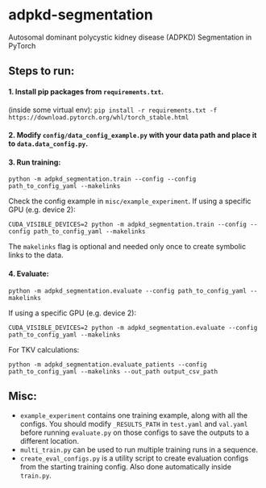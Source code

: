 # adpkd-segmentation
Autosomal dominant polycystic kidney disease (ADPKD) Segmentation in PyTorch

## Steps to run:

#### 1. Install pip packages from `requirements.txt`.
(inside some virtual env): `pip install -r requirements.txt -f https://download.pytorch.org/whl/torch_stable.html`

#### 2. Modify `config/data_config_example.py` with your data path and place it to `data.data_config.py`.
#### 3. Run training:

`python -m adpkd_segmentation.train --config --config path_to_config_yaml --makelinks`

 Check the config example in `misc/example_experiment`. If using a specific GPU (e.g. device 2):

`CUDA_VISIBLE_DEVICES=2 python -m adpkd_segmentation.train --config --config path_to_config_yaml --makelinks`

 The `makelinks` flag is optional and needed only once to create symbolic links to the data.

#### 4. Evaluate:
`python -m adpkd_segmentation.evaluate --config path_to_config_yaml --makelinks`

 If using a specific GPU (e.g. device 2):

 `CUDA_VISIBLE_DEVICES=2 python -m adpkd_segmentation.evaluate --config path_to_config_yaml --makelinks`

For TKV calculations:

`python -m adpkd_segmentation.evaluate_patients --config path_to_config_yaml --makelinks --out_path output_csv_path`

## Misc:
- `example_experiment` contains one training example, along with all the configs.
    You should modify `_RESULTS_PATH` in `test.yaml` and `val.yaml` before running `evaluate.py`
    on those configs to save the outputs to a different location.
- `multi_train.py` can be used to run multiple training runs in a sequence.
- `create_eval_configs.py` is a utility script to create evaluation configs from the starting training config.
Also done automatically inside `train.py`.